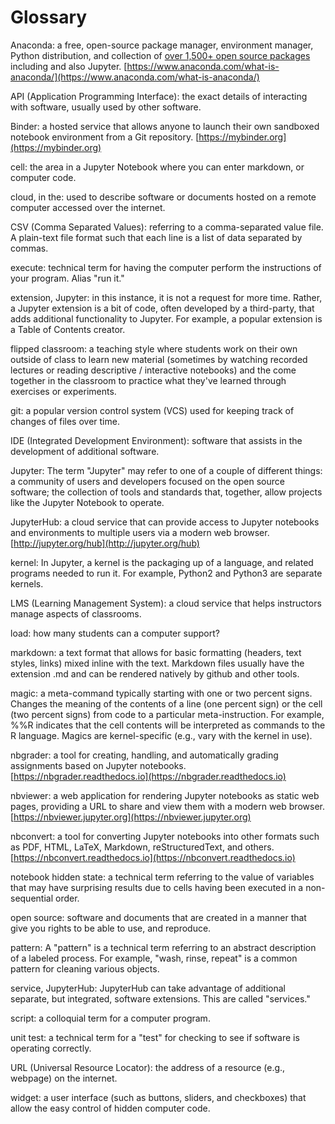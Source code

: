 # Glossary 

Anaconda: a free, open-source package manager, environment manager, Python distribution, and collection of [over 1,500+ open source packages](https://docs.anaconda.com/anaconda/packages/pkg-docs/) including and also Jupyter. [https://www.anaconda.com/what-is-anaconda/](https://www.anaconda.com/what-is-anaconda/) 

API (Application Programming Interface): the exact details of interacting with software, usually used by other software.

Binder: a hosted service that allows anyone to launch their own sandboxed notebook environment from a Git repository. [https://mybinder.org](https://mybinder.org) 

cell: the area in a Jupyter Notebook where you can enter markdown, or computer code.

cloud, in the: used to describe software or documents hosted on a remote computer accessed over the internet.

CSV (Comma Separated Values): referring to a comma-separated value file. A plain-text file format such that each line is a list of data separated by commas. 

execute: technical term for having the computer perform the instructions of your program. Alias "run it."

extension, Jupyter: in this instance, it is not a request for more time. Rather, a Jupyter extension is a bit of code, often developed by a third-party, that adds additional functionality to Jupyter. For example, a popular extension is a Table of Contents creator.

flipped classroom: a teaching style where students work on their own outside of class to learn new material (sometimes by watching recorded lectures or reading descriptive / interactive notebooks) and the come together in the classroom to practice what they've learned through exercises or experiments.

git: a popular version control system (VCS) used for keeping track of changes of files over time.

IDE (Integrated Development Environment): software that assists in the development of additional software.

Jupyter: The term "Jupyter" may refer to one of a couple of different things: a community of users and developers focused on the open source software; the collection of tools and standards that, together, allow projects like the Jupyter Notebook to operate.

JupyterHub: a cloud service that can provide access to Jupyter notebooks and environments to multiple users via a modern web browser. [http://jupyter.org/hub](http://jupyter.org/hub) 

kernel: In Jupyter, a kernel is the packaging up of a language, and related programs needed to run it. For example, Python2 and Python3 are separate kernels.

LMS (Learning Management System): a cloud service that helps instructors manage aspects of classrooms.

load: how many students can a computer support?

markdown: a text format that allows for basic formatting (headers, text styles, links) mixed inline with the text.  Markdown files usually have the extension .md and can be rendered natively by github and other tools.

magic: a meta-command typically starting with one or two percent signs. Changes the meaning of the contents of a line (one percent sign) or the cell (two percent signs) from code to a particular meta-instruction. For example, %%R indicates that the cell contents will be interpreted as commands to the R language. Magics are kernel-specific (e.g., vary with the kernel in use).

nbgrader: a tool for creating, handling, and automatically grading assignments based on Jupyter notebooks. [https://nbgrader.readthedocs.io](https://nbgrader.readthedocs.io)

nbviewer: a web application for rendering Jupyter notebooks as static web pages, providing a URL to share and view them with a modern web browser. [https://nbviewer.jupyter.org](https://nbviewer.jupyter.org) 

nbconvert: a tool for converting Jupyter notebooks into other formats such as PDF, HTML, LaTeX, Markdown, reStructuredText, and others. [https://nbconvert.readthedocs.io](https://nbconvert.readthedocs.io) 

notebook hidden state: a technical term referring to the value of variables that may have surprising results due to cells having been executed in a non-sequential order.

open source: software and documents that are created in a manner that give you rights to be able to use, and reproduce.

pattern: A "pattern" is a technical term referring to an abstract description of a labeled process. For example, "wash, rinse, repeat" is a common pattern for cleaning various objects.

service, JupyterHub: JupyterHub can take advantage of additional separate, but integrated, software extensions. This are called "services." 

script: a colloquial term for a computer program.

unit test: a technical term for a "test" for checking to see if software is operating correctly.

URL (Universal Resource Locator): the address of a resource (e.g., webpage) on the internet.

widget: a user interface (such as buttons, sliders, and checkboxes) that allow the easy control of hidden computer code. 
